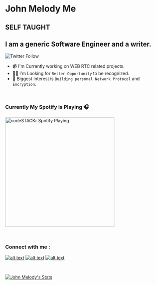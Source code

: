 # John Melody Me
## SELF TAUGHT 
## I am a generic Software Engineer and a writer.

![Twitter Follow](https://img.shields.io/twitter/follow/johnmelodyme?label=@Johnmelodyme&logo=twitter&style=for-the-badge)

- 📹 I'm Currently working on WEB RTC related projects.
- 👨‍💻 I'm Looking for `Better Opportunity` to be recognized.
- 🔐 Biggest Interest is `Building personal Network Protocol` and `Encryption`.



</br>

### Currently My Spotify is Playing 🎧

[<img src="https://now-playing-codestackr.vercel.app/api/spotify-playing" alt="codeSTACKr Spotify Playing" width="350" />](https://open.spotify.com/user/johnmelodyme#_=_)

</br>

### Connect with me :
[![alt text][1.1]][1]
[![alt text][2.1]][2]
[![alt text][3.1]][3]



[1.1]: http://i.imgur.com/tXSoThF.png "http://www.twitter.com/johnmelodyme"
[2.1]: http://i.imgur.com/P3YfQoD.png "http://www.facebook.com/johnmelodyme"
[3.1]: http://i.imgur.com/0o48UoR.png "http://www.github.com/johnmelodyme"


[1]: http://www.twitter.com/johnmelodyme
[2]: http://www.facebook.com/johnmelodyme
[3]: http://www.github.com/johnmelodyme


</br>

[![John Melody's Stats](https://github-readme-stats.vercel.app/api?username=johnmelodyme&show_icons=true&theme=tokyonight)](https://github.com/anuraghazra/github-readme-stats)

<!--[![Top Langs](https://github-readme-stats.vercel.app/api/top-langs/?username=johnmelodyme&langs_count=)](https://github.com/anuraghazra/github-readme-stats)-->
